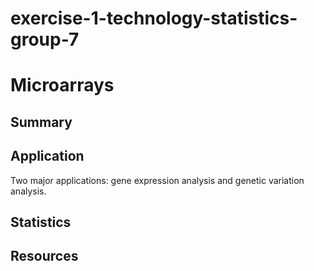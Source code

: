 # exercise-1-technology-statistics-group-7

# Microarrays

## Summary

## Application

Two major applications: gene expression analysis and genetic variation analysis.

## Statistics

## Resources

